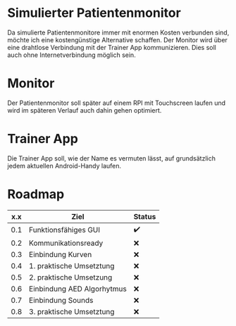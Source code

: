 # Simulierter Patientenmonitor
 Da simulierte Patientenmonitore immer mit enormen Kosten verbunden sind, möchte ich eine kostengünstige Alternative schaffen.
 Der Monitor wird über eine drahtlose Verbindung mit der Trainer App kommunizieren. Dies soll auch ohne Internetverbindung möglich sein.
 
 # Monitor
 Der Patientenmonitor soll später auf einem RPI mit Touchscreen laufen und wird im späteren Verlauf auch dahin gehen optimiert.
 
 # Trainer App
 Die Trainer App soll, wie der Name es vermuten lässt, auf grundsätzlich jedem aktuellen Android-Handy laufen.
 
 # Roadmap
| x.x | Ziel                         | Status              |
| --- | ---------------------------- | ------------------- |
| 0.1 | Funktionsfähiges GUI         | :heavy_check_mark:  |
| 0.2 | Kommunikationsready          | :x:                 |
| 0.3 | Einbindung Kurven            | :x:                 |
| 0.4 | 1. praktische Umsetztung     | :x:                 |
| 0.5 | 2. praktische Umsetzung      | :x:                 |
| 0.6 | Einbindung AED Algorhytmus   | :x:                 |
| 0.7 | Einbindung Sounds            | :x:                 |
| 0.8 | 3. praktische Umsetztung     | :x:                 |
